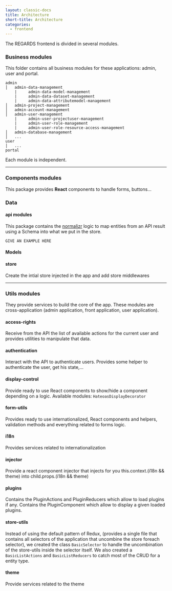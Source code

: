 ```yaml
---
layout: classic-docs
title: Architecture
short-title: Architecture
categories:
  - frontend
---
```


The REGARDS frontend is divided in several modules.

### Business modules

This folder contains all business modules for these applications: admin, user and portal.

```
admin
│   admin-data-management
    |     admin-data-model-management
    |     admin-data-dataset-management
    |     admin-data-attributemodel-management
│   admin-project-management
│   admin-account-management
│   admin-user-management
    |     admin-user-projectuser-management
    |     admin-user-role-management
    |     admin-user-role-resource-access-management
│   admin-database-management
│   ...
user
│   ...
portal
```

Each module is independent.

--------

### Components modules

This package provides **React** components to handle forms, buttons...

### Data

#### api modules

This package contains the [normalizr](https://github.com/paularmstrong/normalizr) logic to map entities from an API result using a Schema into what we put in the store.

```
GIVE AN EXAMPLE HERE
```
#### Models


#### store

Create the intial store injected in the app and add store middlewares

--------

### Utils modules

They provide services to build the core of the app. These modules are cross-application (admin application, front application, user application).

#### access-rights

Receive from the API the list of available actions for the current user and provides utilities to manipulate that data.

#### authentication

Interact with the API to authenticate users. Provides some helper to authenticate the user, get his state,...

#### display-control

Provide ready to use React components to show/hide a component depending on a logic. Available modules: `HateoasDisplayDecorator`

#### form-utils

Provides ready to use internationalized, React components and helpers, validation methods and everything related to forms logic.

#### i18n

Provides services related to internationalization

#### injector

Provide a react component injector that injects for you this.context.(i18n && theme) into child.props.(i18n && theme)

#### plugins

Contains the PluginActions and PluginReducers which allow to load plugins if any. Contains the PluginComponent which allow to display a given loaded plugins.

#### store-utils

Instead of using the default pattern of Redux, (provides a single file that contains all selectors of the application that uncombine the store foreach selector), we created the class `BasicSelector` to handle the uncombination of the store-utils inside the selector itself.
We also created a `BasicListActions` and `BasicListReducers` to catch most of the CRUD for a entity type.


#### 	theme

Provide services related to the theme
